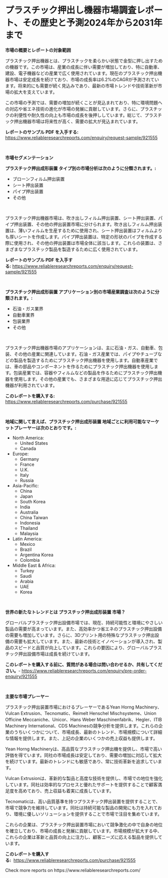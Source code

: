 <p><h1>プラスチック押出し機器市場調査レポート、その歴史と予測2024年から2031年まで</h1></p><p><strong>市場の概要とレポートの対象範囲</strong></p>
<p><p>プラスチック押出機器とは、プラスチックを柔らかい状態で金型に押し出すための機器です。この市場は、産業の成長に伴い需要が増加しており、特に自動車、建設、電子機器などの産業で広く使用されています。現在のプラスチック押出機器市場は安定成長を続けており、市場の成長率は6.2%のCAGRが予測されています。将来的にも需要が続く見込みであり、最新の市場トレンドや技術革新が市場の拡大を支えています。</p><p>この市場の予測では、需要の増加が続くことが見込まれており、特に環境問題への対応や省エネ技術の進化が市場の発展に貢献しています。さらに、プラスチックの利便性や耐久性の向上も市場の成長を後押ししています。総じて、プラスチック押出機器市場は将来性が高く、需要の拡大が見込まれています。</p></p>
<p><strong>レポートのサンプル PDF を入手する:</strong> <a href="https://www.reliableresearchreports.com/enquiry/request-sample/921555">https://www.reliableresearchreports.com/enquiry/request-sample/921555</a></p>
<p>&nbsp;</p>
<p><strong>市場セグメンテーション</strong></p>
<p><strong>プラスチック押出成形装置 タイプ別の市場分析は次のように分類されます。:</strong></p>
<p><ul><li>ブローンフィルム押出装置</li><li>シート押出装置</li><li>パイプ押出装置</li><li>その他</li></ul></p>
<p>&nbsp;</p>
<p><p>プラスチック押出機器市場は、吹き出しフィルム押出装置、シート押出装置、パイプ押出装置、その他の押出装置市場に分けられます。吹き出しフィルム押出装置は、薄いフィルムを生産するために使用され、シート押出装置はフィルムよりも厚いシートを作成します。パイプ押出装置は、特定の形状のパイプを作成する際に使用され、その他の押出装置は市場全体に該当します。これらの装置は、さまざまなプラスチック製品を製造するために広く使用されています。</p></p>
<p><strong>レポートのサンプル PDF を入手する:</strong>&nbsp;<a href="https://www.reliableresearchreports.com/enquiry/request-sample/921555">https://www.reliableresearchreports.com/enquiry/request-sample/921555</a></p>
<p>&nbsp;</p>
<p><strong> プラスチック押出成形装置 アプリケーション別の市場産業調査は次のように分類されます。:</strong></p>
<p><ul><li>石油・ガス業界</li><li>自動車業界</li><li>包装業界</li><li>その他</li></ul></p>
<p>&nbsp;</p>
<p><p>プラスチック押出機器市場のアプリケーションは、主に石油・ガス、自動車、包装、その他の産業に関連しています。石油・ガス産業では、パイプやチューブなどの製品を製造するためにプラスチック押出機器を使用します。自動車産業では、車の部品やコンポーネントを作るためにプラスチック押出機器を使用します。包装産業では、容器やフィルムなどの製品を作るためにプラスチック押出機器を使用します。その他の産業でも、さまざまな用途に応じてプラスチック押出機器が利用されています。</p></p>
<p><strong>このレポートを購入する:</strong>&nbsp; <a href="https://www.reliableresearchreports.com/purchase/921555">https://www.reliableresearchreports.com/purchase/921555</a></p>
<p>&nbsp;</p>
<p><strong>地域に関して言えば、プラスチック押出成形装置 地域ごとに利用可能なマーケットプレーヤーは次のとおりです。:</strong></p>
<p><ul>
    <li>
        North America:
        <ul>
            <li>United States</li>
            <li>Canada</li>
        </ul>
    </li>
    <li>
        Europe:
        <ul>
            <li>Germany</li>
            <li>France</li>
            <li>U.K.</li>
            <li>Italy</li>
            <li>Russia</li>
        </ul>
    </li>
    <li>
        Asia-Pacific:
        <ul>
            <li>China</li>
            <li>Japan</li>
            <li>South Korea</li>
            <li>India</li>
            <li>Australia</li>
            <li>China Taiwan</li>
            <li>Indonesia</li>
            <li>Thailand</li>
            <li>Malaysia</li>
        </ul>
    </li>
    <li>
        Latin America:
        <ul>
            <li>Mexico</li>
            <li>Brazil</li>
            <li>Argentina Korea</li>
            <li>Colombia</li>
        </ul>
    </li>
    <li>
        Middle East & Africa:
        <ul>
            <li>Turkey</li>
            <li>Saudi</li>
            <li>Arabia</li>
            <li>UAE</li>
            <li>Korea</li>
        </ul>
    </li>
    </ul></p>
<p>&nbsp;</p>
<p><strong>世界の新たなトレンドとは プラスチック押出成形装置 市場？</strong></p>
<p><p>グローバルプラスチック押出設備市場では、現在、持続可能性と環境にやさしい製品の需要が高まっています。また、高効率かつ省エネのプラスチック押出設備の需要も増加しています。さらに、3Dプリント用の特殊なプラスチック押出設備の需要も拡大しています。また、最新の技術とイノベーションが導入され、製品のスピードと品質が向上しています。これらの要因により、グローバルプラスチック押出設備市場は成長を続けています。</p></p>
<p><strong>このレポートを購入する前に、質問がある場合は問い合わせるか、共有してください。</strong>- <a href="https://www.reliableresearchreports.com/enquiry/pre-order-enquiry/921555">https://www.reliableresearchreports.com/enquiry/pre-order-enquiry/921555</a></p>
<p>&nbsp;</p>
<p><strong>主要な市場プレーヤー</strong></p>
<p><p>プラスチック押出装置市場におけるプレーヤーであるYean Horng Machinery、Vulcan Extrusion、Tecnomatic、Reimelt Henschel Mischsysteme、Union Officine Meccaniche、Unicor、Hans Weber Maschinenfabrik、Hegler、ITIB Machinery International、CDS Machinesの競争分析を提供します。これらの企業のうちいくつかについて、市場成長、最新のトレンド、市場規模について詳細な情報を提供します。また、上記の企業のいくつかの売上収益も提供します。</p><p>Yean Horng Machineryは、高品質なプラスチック押出機を提供し、市場で高い評価を得ています。同社の市場成長は安定しており、需要の増加に対応して拡大を続けています。最新のトレンドにも敏感であり、常に技術革新を追求しています。</p><p>Vulcan Extrusionは、革新的な製品と高度な技術を提供し、市場での地位を強化しています。同社は効率的なプロセスと優れたサポートを提供することで顧客満足度を高めており、売上収益も着実に成長しています。</p><p>Tecnomaticは、高い品質基準を持つプラスチック押出装置を提供することで、市場で競争力を維持しています。同社は持続可能な製品の開発にも力を入れており、環境に優しいソリューションを提供することで市場で注目を集めています。</p><p>これらの企業は、プラスチック押出装置市場において競争激化の中で自身の地位を確立しており、市場の成長と発展に貢献しています。市場規模が拡大する中、これらの企業は革新と品質の向上に注力し、顧客ニーズに応える製品を提供しています。</p></p>
<p><strong>このレポートを購入する:</strong>&nbsp;&nbsp;<a href="https://www.reliableresearchreports.com/purchase/921555">https://www.reliableresearchreports.com/purchase/921555</a></p>
<p>Check more reports on https://www.reliableresearchreports.com/</p>